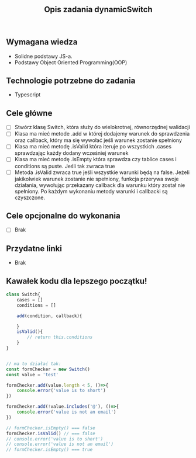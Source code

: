 <h2 align="center">Opis zadania dynamicSwitch </h2>

<br>

## Wymagana wiedza
- Solidne podstawy JS-a.
- Podstawy Object Oriented Programming(OOP)
 
## Technologie potrzebne do zadania

- Typescript 

## Cele główne

* [ ] Stwórz klasę Switch, która służy do wielokrotnej, równorzędnej walidacji 
* [ ] Klasa ma mieć metode .add w której dodajemy warunek do sprawdzenia oraz callback, który ma się wywołać jeśli warunek zostanie spełniony
* [ ] Klasa ma mieć metodę .isValid która iteruje po wszystkich .cases sprawdzając każdy dodany wcześniej warunek
* [ ] Klasa ma mieć metodę .isEmpty która sprawdza czy tablice cases i conditions są puste. Jeśli tak zwraca true
* [ ] Metoda .isValid zwraca true jeśli wszystkie warunki będą na false. Jeżeli jakikolwiek warunek zostanie nie spełniony, funkcja przerywa swoje działania, wywołując przekazany callback dla warunku który został nie spełniony. Po każdym wykonaniu metody warunki i callbacki są czyszczone. 

## Cele opcjonalne do wykonania

* [ ] Brak

## Przydatne linki

- Brak

## Kawałek kodu dla lepszego początku!

```javascript
class Switch{
    cases = []
    conditions = []

    add(condition, callback){

    }
    isValid(){
        // return this.conditions
    }
}


// ma to działać tak:
const formChecker = new Switch()
const value = 'test'

formChecker.add(value.length < 5, ()=>{
    console.error('value is to short')
})

formChecker.add(!value.includes('@'), ()=>{
    console.error('value is not an email')
})

// formChecker.isEmpty() === false
formChecker.isValid() // === false
// console.error('value is to short')
// console.error('value is not an email')
// formChecker.isEmpty() === true
```
